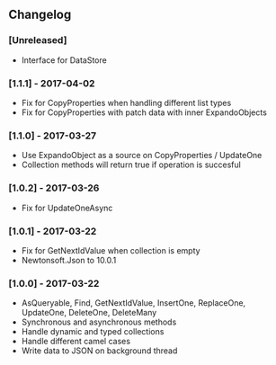 ## Changelog

### [Unreleased]
* Interface for DataStore

### [1.1.1] - 2017-04-02
* Fix for CopyProperties when handling different list types
* Fix for CopyProperties with patch data with inner ExpandoObjects

### [1.1.0] - 2017-03-27
* Use ExpandoObject as a source on CopyProperties / UpdateOne
* Collection methods will return true if operation is succesful

### [1.0.2] - 2017-03-26
* Fix for UpdateOneAsync

### [1.0.1] - 2017-03-22
* Fix for GetNextIdValue when collection is empty
* Newtonsoft.Json to 10.0.1

### [1.0.0] - 2017-03-22
* AsQueryable, Find, GetNextIdValue, InsertOne, ReplaceOne, UpdateOne, DeleteOne, DeleteMany
* Synchronous and asynchronous methods
* Handle dynamic and typed collections
* Handle different camel cases
* Write data to JSON on background thread
